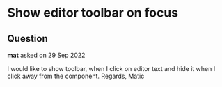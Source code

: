 # Show editor toolbar on focus

## Question

**mat** asked on 29 Sep 2022

I would like to show toolbar, when I click on editor text and hide it when I click away from the component. Regards, Matic
